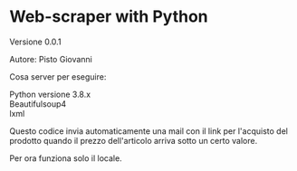 # Web-scraper with Python

Versione 0.0.1

Autore: Pisto Giovanni

Cosa server per eseguire:

  Python versione 3.8.x        
  Beautifulsoup4      
  lxml

Questo codice invia automaticamente una mail con il link per l'acquisto del prodotto quando il prezzo dell'articolo arriva sotto un certo valore.

Per ora funziona solo il locale.
